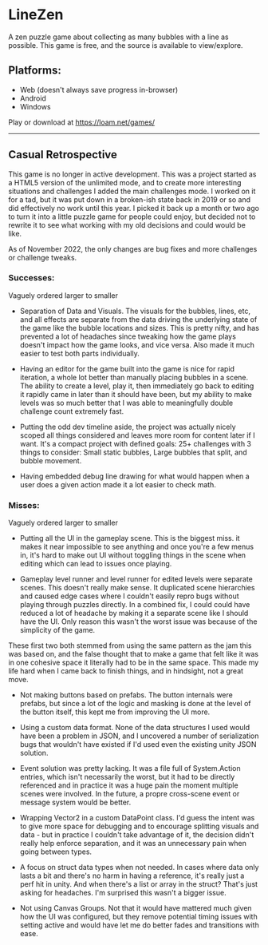 # LineZen
A zen puzzle game about collecting as many bubbles with a line as possible. This game is free, and the source is available to view/explore. 

## Platforms:
- Web (doesn't always save progress in-browser)
- Android
- Windows

Play or download at https://loam.net/games/

---

## Casual Retrospective

This game is no longer in active development. This was a project started as a HTML5 version of the unlimited mode, and to create more interesting situations and challenges I added the main challenges mode. I worked on it for a tad, but it was put down in a broken-ish state back in 2019 or so and did effectively no work until this year. I picked it back up a month or two ago to turn it into a little puzzle game for people could enjoy, but decided not to rewrite it to see what working with my old decisions and could would be like.

As of November 2022, the only changes are bug fixes and more challenges or challenge tweaks.

### Successes:
Vaguely ordered larger to smaller

- Separation of Data and Visuals. The visuals for the bubbles, lines, etc, and all effects are separate from the data driving the underlying state of the game like the bubble locations and sizes. This is pretty nifty, and has prevented a lot of headaches since tweaking how the game plays doesn't impact how the game looks, and vice versa. Also made it much easier to test both parts individually.

- Having an editor for the game built into the game is nice for rapid iteration, a whole lot better than manually placing bubbles in a scene. The ability to create a level, play it, then immediately go back to editing it rapidly came in later than it should have been, but my ability to make levels was so much better that I was able to meaningfully double challenge count extremely fast.

- Putting the odd dev timeline aside, the project was actually nicely scoped all things considered and leaves more room for content later if I want. It's a compact project with defined goals: 25+ challenges with 3 things to consider: Small static bubbles, Large bubbles that split, and bubble movement. 

- Having embedded debug line drawing for what would happen when a user does a given action made it a lot easier to check math.

### Misses:
Vaguely ordered larger to smaller

- Putting all the UI in the gameplay scene. This is the biggest miss. it makes it near impossible to see anything and once you're a few menus in, it's hard to make out UI without toggling things in the scene when editing which can lead to issues once playing.

- Gameplay level runner and level runner for edited levels were separate scenes. This doesn't really make sense. It duplicated scene hierarchies and caused edge cases where I couldn't easily repro bugs without playing through puzzles directly. In a combined fix, I could could have reduced a lot of headache by making it a separate scene like I should have the UI. Only reason this wasn't the worst issue was because of the simplicity of the game.

These first two both stemmed from using the same pattern as the jam this was based on, and the false thought that to make a game that felt like it was in one cohesive space it literally had to be in the same space. This made my life hard when I came back to finish things, and in hindsight, not a great move.

- Not making buttons based on prefabs. The button internals were prefabs, but since a lot of the logic and masking is done at the level of the button itself, this kept me from improving the UI more.

- Using a custom data format. None of the data structures I used would have been a problem in JSON, and I uncovered a number of serialization bugs that wouldn't have existed if I'd used even the existing unity JSON solution.

- Event solution was pretty lacking. It was a file full of System.Action entries, which isn't necessarily the worst, but it had to be directly referenced and in practice it was a huge pain the moment multiple scenes were involved. In the future, a propre cross-scene event or message system would be better.

- Wrapping Vector2 in a custom DataPoint class. I'd guess the intent was to give more space for debugging and to encourage splitting visuals and data - but in practice I couldn't take advantage of it, the decision didn't really help enforce separation, and it was an unnecessary pain when going between types.

- A focus on struct data types when not needed. In cases where data only lasts a bit and there's no harm in having a reference, it's really just a perf hit in unity. And when there's a list or array in the struct? That's just asking for headaches. I'm surprised this wasn't a bigger issue.

- Not using Canvas Groups. Not that it would have mattered much given how the UI was configured, but they remove potential timing issues with setting active and would have let me do better fades and transitions with ease.

